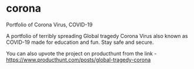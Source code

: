# corona

Portfolio of Corona Virus, COVID-19

A portfolio of terribly spreading Global tragedy Corona Virus also known as COVID-19 made for education and fun. Stay safe and secure.

You can also upvote the project on producthunt from the link -
https://www.producthunt.com/posts/global-tragedy-corona
